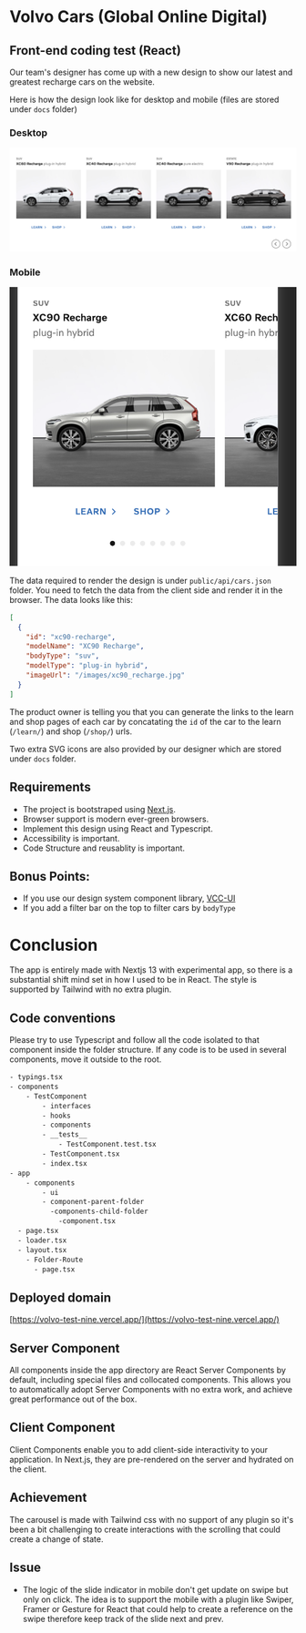 # Volvo Cars (Global Online Digital)

## Front-end coding test (React)

Our team's designer has come up with a new design to show our latest and greatest recharge cars on the website.

Here is how the design look like for desktop and mobile (files are stored under `docs` folder)

### Desktop

![ProductListDesktop](./docs/ProductList-Desktop.png)

### Mobile

![ProductListDesktop](./docs/ProductList-Mobile.png)

The data required to render the design is under `public/api/cars.json` folder. You need to fetch the data from the client side and render it in the browser. The data looks like this:

```json
[
  {
    "id": "xc90-recharge",
    "modelName": "XC90 Recharge",
    "bodyType": "suv",
    "modelType": "plug-in hybrid",
    "imageUrl": "/images/xc90_recharge.jpg"
  }
]
```

The product owner is telling you that you can generate the links to the learn and shop pages of each car by concatating the `id` of the car to the learn (`/learn/`) and shop (`/shop/`) urls.

Two extra SVG icons are also provided by our designer which are stored under `docs` folder.

## Requirements

- The project is bootstraped using [Next.js](https://nextjs.org/).
- Browser support is modern ever-green browsers.
- Implement this design using React and Typescript.
- Accessibility is important.
- Code Structure and reusablity is important.

## Bonus Points:

- If you use our design system component library, [VCC-UI](https://vcc-ui.vercel.app/)
- If you add a filter bar on the top to filter cars by `bodyType`

# Conclusion

The app is entirely made with Nextjs 13 with experimental app, so there is a substantial shift mind set in how I used to be in React. The style is supported by Tailwind with no extra plugin.

## Code conventions

Please try to use Typescript and follow all the code isolated to that component inside the folder structure. If any code is to be used in several components, move it outside to the root.

```bash
- typings.tsx
- components
    - TestComponent
        - interfaces
        - hooks
        - components
        - __tests__
            - TestComponent.test.tsx
        - TestComponent.tsx
        - index.tsx
- app
    - components
        - ui
        - component-parent-folder
          -components-child-folder
            -component.tsx
  - page.tsx
  - loader.tsx
  - layout.tsx
    - Folder-Route
      - page.tsx
```

## Deployed domain

[https://volvo-test-nine.vercel.app/](https://volvo-test-nine.vercel.app/)

## Server Component

All components inside the app directory are React Server Components by default, including special files and collocated components. This allows you to automatically adopt Server Components with no extra work, and achieve great performance out of the box.

## Client Component

Client Components enable you to add client-side interactivity to your application. In Next.js, they are pre-rendered on the server and hydrated on the client.

## Achievement

The carousel is made with Tailwind css with no support of any plugin so it's been a bit challenging to create interactions with the scrolling that could create a change of state.

## Issue

- The logic of the slide indicator in mobile don't get update on swipe but only on click. The idea is to support the mobile with a plugin like Swiper, Framer or Gesture for React that could help to create a reference on the swipe therefore keep track of the slide next and prev.
